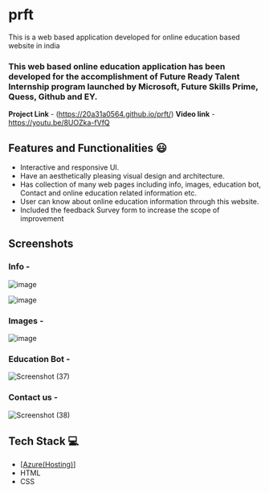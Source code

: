 # prft

This is a web based application developed for online education based website in india

### This web based online education application has been developed for the accomplishment of Future Ready Talent Internship program launched by Microsoft, Future Skills Prime, Quess, Github and EY.


**Project Link** - (https://20a31a0564.github.io/prft/)
**Video link** - https://youtu.be/8UOZka-fVfQ


## Features and Functionalities 😃

- Interactive and responsive UI.
- Have an aesthetically pleasing visual design and architecture.
- Has collection of many web pages including info, images, education bot, Contact and online education related information etc.
- User can know about online education information through this website.
- Included the feedback Survey form to increase the scope of improvement 

## Screenshots


### Info -


 ![image](https://github.com/20a31a0564/prft/assets/110079916/a035edae-a680-42dc-90e4-a50e83f16f39)



![image](https://github.com/20a31a0564/prft/assets/110079916/3fd7c6f0-e2d2-4e12-b4ab-c333dd76e5b5)



### Images -


![image](https://github.com/20a31a0564/prft/assets/110079916/34da7eff-c394-4e3f-9df8-169e1b617d54)


### Education Bot -


![Screenshot (37)](https://github.com/20a31a0564/prft/assets/110079916/2c9f759b-6117-4f90-9d2e-f9bea936889c)


### Contact us -


![Screenshot (38)](https://github.com/20a31a0564/prft/assets/110079916/d385bbd4-911c-42f6-a61c-7190eb35aa71)



## Tech Stack 💻

- [[Azure(Hosting)](https://mango-wave-01521ed10.3.azurestaticapps.net/)]
- HTML
- CSS
